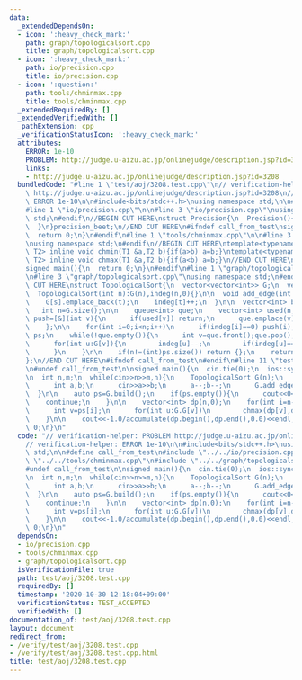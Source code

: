 ```yaml
---
data:
  _extendedDependsOn:
  - icon: ':heavy_check_mark:'
    path: graph/topologicalsort.cpp
    title: graph/topologicalsort.cpp
  - icon: ':heavy_check_mark:'
    path: io/precision.cpp
    title: io/precision.cpp
  - icon: ':question:'
    path: tools/chminmax.cpp
    title: tools/chminmax.cpp
  _extendedRequiredBy: []
  _extendedVerifiedWith: []
  _pathExtension: cpp
  _verificationStatusIcon: ':heavy_check_mark:'
  attributes:
    ERROR: 1e-10
    PROBLEM: http://judge.u-aizu.ac.jp/onlinejudge/description.jsp?id=3208
    links:
    - http://judge.u-aizu.ac.jp/onlinejudge/description.jsp?id=3208
  bundledCode: "#line 1 \"test/aoj/3208.test.cpp\"\n// verification-helper: PROBLEM\
    \ http://judge.u-aizu.ac.jp/onlinejudge/description.jsp?id=3208\n// verification-helper:\
    \ ERROR 1e-10\n\n#include<bits/stdc++.h>\nusing namespace std;\n\n#define call_from_test\n\
    #line 1 \"io/precision.cpp\"\n\n#line 3 \"io/precision.cpp\"\nusing namespace\
    \ std;\n#endif\n//BEGIN CUT HERE\nstruct Precision{\n  Precision(){\n    cout<<fixed<<setprecision(12);\n\
    \  }\n}precision_beet;\n//END CUT HERE\n#ifndef call_from_test\nsigned main(){\n\
    \  return 0;\n}\n#endif\n#line 1 \"tools/chminmax.cpp\"\n\n#line 3 \"tools/chminmax.cpp\"\
    \nusing namespace std;\n#endif\n//BEGIN CUT HERE\ntemplate<typename T1,typename\
    \ T2> inline void chmin(T1 &a,T2 b){if(a>b) a=b;}\ntemplate<typename T1,typename\
    \ T2> inline void chmax(T1 &a,T2 b){if(a<b) a=b;}\n//END CUT HERE\n#ifndef call_from_test\n\
    signed main(){\n  return 0;\n}\n#endif\n#line 1 \"graph/topologicalsort.cpp\"\n\
    \n#line 3 \"graph/topologicalsort.cpp\"\nusing namespace std;\n#endif\n//BEGIN\
    \ CUT HERE\nstruct TopologicalSort{\n  vector<vector<int>> G;\n  vector<int> indeg;\n\
    \  TopologicalSort(int n):G(n),indeg(n,0){}\n\n  void add_edge(int s,int t){\n\
    \    G[s].emplace_back(t);\n    indeg[t]++;\n  }\n\n  vector<int> build(){\n \
    \   int n=G.size();\n\n    queue<int> que;\n    vector<int> used(n,0);\n    auto\
    \ push=[&](int v){\n      if(used[v]) return;\n      que.emplace(v);\n      used[v]=1;\n\
    \    };\n\n    for(int i=0;i<n;i++)\n      if(indeg[i]==0) push(i);\n\n    vector<int>\
    \ ps;\n    while(!que.empty()){\n      int v=que.front();que.pop();\n      ps.emplace_back(v);\n\
    \      for(int u:G[v]){\n        indeg[u]--;\n        if(indeg[u]==0) push(u);\n\
    \      }\n    }\n\n    if(n!=(int)ps.size()) return {};\n    return ps;\n  }\n\
    };\n//END CUT HERE\n#ifndef call_from_test\n#endif\n#line 11 \"test/aoj/3208.test.cpp\"\
    \n#undef call_from_test\n\nsigned main(){\n  cin.tie(0);\n  ios::sync_with_stdio(0);\n\
    \n  int n,m;\n  while(cin>>n>>m,n){\n    TopologicalSort G(n);\n    for(int i=0;i<m;i++){\n\
    \      int a,b;\n      cin>>a>>b;\n      a--;b--;\n      G.add_edge(a,b);\n  \
    \  }\n\n    auto ps=G.build();\n    if(ps.empty()){\n      cout<<0<<endl;\n  \
    \    continue;\n    }\n\n    vector<int> dp(n,0);\n    for(int i=n-1;i>=0;i--){\n\
    \      int v=ps[i];\n      for(int u:G.G[v])\n        chmax(dp[v],dp[u]+1);\n\
    \    }\n\n    cout<<-1.0/accumulate(dp.begin(),dp.end(),0.0)<<endl;\n  }\n  return\
    \ 0;\n}\n"
  code: "// verification-helper: PROBLEM http://judge.u-aizu.ac.jp/onlinejudge/description.jsp?id=3208\n\
    // verification-helper: ERROR 1e-10\n\n#include<bits/stdc++.h>\nusing namespace\
    \ std;\n\n#define call_from_test\n#include \"../../io/precision.cpp\"\n#include\
    \ \"../../tools/chminmax.cpp\"\n#include \"../../graph/topologicalsort.cpp\"\n\
    #undef call_from_test\n\nsigned main(){\n  cin.tie(0);\n  ios::sync_with_stdio(0);\n\
    \n  int n,m;\n  while(cin>>n>>m,n){\n    TopologicalSort G(n);\n    for(int i=0;i<m;i++){\n\
    \      int a,b;\n      cin>>a>>b;\n      a--;b--;\n      G.add_edge(a,b);\n  \
    \  }\n\n    auto ps=G.build();\n    if(ps.empty()){\n      cout<<0<<endl;\n  \
    \    continue;\n    }\n\n    vector<int> dp(n,0);\n    for(int i=n-1;i>=0;i--){\n\
    \      int v=ps[i];\n      for(int u:G.G[v])\n        chmax(dp[v],dp[u]+1);\n\
    \    }\n\n    cout<<-1.0/accumulate(dp.begin(),dp.end(),0.0)<<endl;\n  }\n  return\
    \ 0;\n}\n"
  dependsOn:
  - io/precision.cpp
  - tools/chminmax.cpp
  - graph/topologicalsort.cpp
  isVerificationFile: true
  path: test/aoj/3208.test.cpp
  requiredBy: []
  timestamp: '2020-10-30 12:18:04+09:00'
  verificationStatus: TEST_ACCEPTED
  verifiedWith: []
documentation_of: test/aoj/3208.test.cpp
layout: document
redirect_from:
- /verify/test/aoj/3208.test.cpp
- /verify/test/aoj/3208.test.cpp.html
title: test/aoj/3208.test.cpp
---
```

